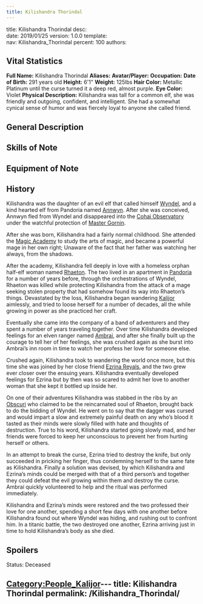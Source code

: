 ```yaml
---
title: Kilishandra Thorindal
---
```


title:		Kilishandra Thorindal
desc:		
date:		2019/01/25
version:	1.0.0
template:	
nav:		Kilishandra_Thorindal
percent:	100
authors:	
## Vital Statistics

**Full Name:** Kilishandra Thorindal
**Aliases:**
**Avatar/Player:**
**Occupation:**
**Date of Birth:** 291 years old
**Height:** 6'1"
**Weight:** 125lbs
**Hair Color:** Metallic Platinum until the curse turned it a deep red,
almost purple.
**Eye Color:** Violet
**Physical Description:** Kilishandra was tall for a common elf, she was
friendly and outgoing, confident, and intelligent. She had a somewhat
cynical sense of humor and was fiercely loyal to anyone she called
friend.

## General Description

## Skills of Note

## Equipment of Note

## History

Kilishandra was the daughter of an evil elf that called himself
[Wyndel](Wyndel "wikilink"), and a kind hearted elf from Pandoria named
[Annwyn](Annwyn_Thorindal "wikilink"). After she was conceived, Annwyn
fled from Wyndel and disappeared into the [Cohai
Observatory](Cohai_Observatory "wikilink") under the watchful protection
of [Master Gornin](Gornin "wikilink").

After she was born, Kilishandra had a fairly normal childhood. She
attended the [Magic Academy](Magic_Academy "wikilink") to study the arts
of magic, and became a powerful mage in her own right; Unaware of the
fact that her father was watching her always, from the shadows.

After the academy, Kilishandra fell deeply in love with a homeless
orphan half-elf woman named [Rhaeton](Rhaeton "wikilink"). The two lived
in an apartment in [Pandoria](Pandoria "wikilink") for a number of years
before, through the orchestrations of Wyndel, Rhaeton was killed while
protecting Kilishandra from the attack of a mage seeking stolen property
that had somehow found its way into Rhaeton’s things. Devastated by the
loss, Kilishandra began wandering [Kalijor](Kalijor "wikilink")
aimlessly, and tried to loose herself for a number of decades, all the
while growing in power as she practiced her craft.

Eventually she came into the company of a band of adventurers and they
spent a number of years traveling together. Over time Kilishandra
developed feelings for an elven ranger named
[Ambrai](Ambrai_Valkyrie "wikilink"), and after she finally built up the
courage to tell her of her feelings, she was crushed again as she burst
into Ambrai’s inn room in time to watch her profess her love for someone
else.

Crushed again, Kilishandra took to wandering the world once more, but
this time she was joined by her close friend [Ezrina
Reyals](Ezrina_Reyals-Thorindal "wikilink"), and the two grew ever
closer over the ensuing years. Kilishandra eventually developed feelings
for Ezrina but by then was so scared to admit her love to another woman
that she kept it bottled up inside her.

On one of their adventures Kilishandra was stabbed in the ribs by an
[Obscuri](Obscuri "wikilink") who claimed to be the reincarnated soul of
Rhaeton, brought back to do the bidding of Wyndel. He went on to say
that the dagger was cursed and would impart a slow and extremely painful
death on any who’s blood it tasted as their minds were slowly filled
with hate and thoughts of destruction. True to his word, Kilishandra
started going slowly mad, and her friends were forced to keep her
unconscious to prevent her from hurting herself or others.

In an attempt to break the curse, Ezrina tried to destroy the knife, but
only succeeded in pricking her finger, thus condemning herself to the
same fate as Kilishandra. Finally a solution was devised, by which
Kilishandra and Ezrina’s minds could be merged with that of a third
person’s and together they could defeat the evil growing within them and
destroy the curse. Ambrai quickly volunteered to help and the ritual was
performed immediately.

Kilishandra and Ezrina’s minds were restored and the two professed their
love for one another, spending a short few days with one another before
Kilishandra found out where Wyndel was hiding, and rushing out to
confront him. In a titanic battle, the two destroyed one another, Ezrina
arriving just in time to hold Kilishandra’s body as she died.

## Spoilers

<spoiler text="Status">Status: Deceased</spoiler>

[Category:People_Kalijor](Category:People_Kalijor "wikilink")---
title: Kilishandra Thorindal
permalink: /Kilishandra_Thorindal/
---

